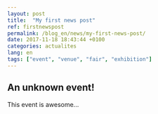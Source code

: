 ```yaml
---
layout: post
title:  "My first news post"
ref: firstnewspost
permalink: /blog_en/news/my-first-news-post/
date: 2017-11-18 18:43:44 +0100
categories: actualites
lang: en
tags: ["event", "venue", "fair", "exhibition"]
---
```


## An unknown event!

This event is awesome...

